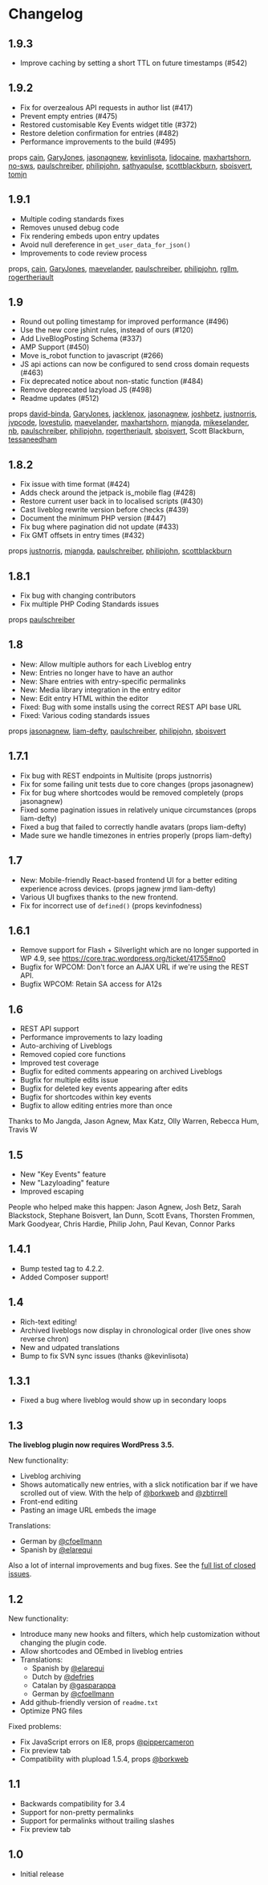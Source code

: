 # Changelog

## 1.9.3

* Improve caching by setting a short TTL on future timestamps (#542)

## 1.9.2

* Fix for overzealous API requests in author list (#417)
* Prevent empty entries (#475)
* Restored customisable Key Events widget title (#372)
* Restore deletion confirmation for entries (#482)
* Performance improvements to the build (#495)

props [cain](https://github.com/cain), [GaryJones](https://github.com/GaryJones), [jasonagnew](https://github.com/jasonagnew), [kevinlisota](https://github.com/kevinlisota), [lidocaine](https://github.com/lidocaine), [maxhartshorn](https://github.com/maxhartshorn), [no-sws](https://github.com/no-sws), [paulschreiber](https://github.com/paulschreiber), [philipjohn](https://github.com/philipjohn), [sathyapulse](https://github.com/sathyapulse), [scottblackburn](https://github.com/scottblackburn), [sboisvert](https://github.com/sboisvert), [tomjn](https://github.com/tomjn)

## 1.9.1

* Multiple coding standards fixes
* Removes unused debug code
* Fix rendering embeds upon entry updates
* Avoid null dereference in `get_user_data_for_json()`
* Improvements to code review process

props, [cain](https://github.com/cain), [GaryJones](https://github.com/GaryJones), [maevelander](https://github.com/maevelander), [paulschreiber](https://github.com/paulschreiber), [philipjohn](https://github.com/philipjohn), [rgllm](https://github.com/rgllm), [rogertheriault](https://github.com/rogertheriault)

## 1.9

* Round out polling timestamp for improved performance (#496)
* Use the new core jshint rules, instead of ours (#120)
* Add LiveBlogPosting Schema (#337)
* AMP Support (#450)
* Move is_robot function to javascript (#266)
* JS api actions can now be configured to send cross domain requests (#463)
* Fix deprecated notice about non-static function (#484)
* Remove deprecated lazyload JS (#498)
* Readme updates (#512)

props [david-binda](https://github.com/david-binda), [GaryJones](https://github.com/GaryJones), [jacklenox](https://github.com/jacklenox), [jasonagnew](https://github.com/jasonagnew), [joshbetz](https://github.com/joshbetz), [justnorris](https://github.com/justnorris), [jvpcode](https://github.com/jvpcode), [lovestulip](https://github.com/lovestulip), [maevelander](https://github.com/maevelander), [maxhartshorn](https://github.com/maxhartshorn), [mjangda](https://github.com/mjangda), [mikeselander](https://github.com/mikeselander), [nb](https://github.com/nb), [paulschreiber](https://github.com/paulschreiber), [philipjohn](https://github.com/philipjohn), [rogertheriault](https://github.com/rogertheriault), [sboisvert](https://github.com/sboisvert), Scott Blackburn, [tessaneedham](https://github.com/tessaneedham)

## 1.8.2

* Fix issue with time format (#424)
* Adds check around the jetpack is_mobile flag (#428)
* Restore current user back in to localised scripts (#430)
* Cast liveblog rewrite version before checks (#439)
* Document the minimum PHP version (#447)
* Fix bug where pagination did not update (#433)
* Fix GMT offsets in entry times (#432)

props [justnorris](https://github.com/justnorris), [mjangda](https://github.com/mjangda), [paulschreiber](https://github.com/paulschreiber), [philipjohn](https://github.com/philipjohn), [scottblackburn](https://github.com/scottblackburn)

## 1.8.1

* Fix bug with changing contributors
* Fix multiple PHP Coding Standards issues

props [paulschreiber](https://github.com/paulschreiber)

## 1.8

* New: Allow multiple authors for each Liveblog entry
* New: Entries no longer have to have an author
* New: Share entries with entry-specific permalinks
* New: Media library integration in the entry editor
* New: Edit entry HTML within the editor
* Fixed: Bug with some installs using the correct REST API base URL
* Fixed: Various coding standards issues

props [jasonagnew](https://github.com/), [liam-defty](https://github.com/liam-defty), [paulschreiber](https://github.com/paulschreiber), [philipjohn](https://github.com/philipjohn), [sboisvert](https://github.com/sboisvert)

## 1.7.1

* Fix bug with REST endpoints in Multisite (props justnorris)
* Fix for some failing unit tests due to core changes (props jasonagnew)
* Fix for bug where shortcodes would be removed completely (props jasonagnew)
* Fixed some pagination issues in relatively unique circumstances (props liam-defty)
* Fixed a bug that failed to correctly handle avatars (props liam-defty)
* Made sure we handle timezones in entries properly (props liam-defty)

## 1.7

* New: Mobile-friendly React-based frontend UI for a better editing experience across devices. (props jagnew jrmd liam-defty)
* Various UI bugfixes thanks to the new frontend.
* Fix for incorrect use of `defined()` (props kevinfodness)

## 1.6.1

* Remove support for Flash + Silverlight which are no longer supported in WP 4.9, see https://core.trac.wordpress.org/ticket/41755#no0
* Bugfix for WPCOM: Don't force an AJAX URL if we're using the REST API.
* Bugfix WPCOM: Retain SA access for A12s

## 1.6

* REST API support
* Performance improvements to lazy loading
* Auto-archiving of Liveblogs
* Removed copied core functions
* Improved test coverage
* Bugfix for edited comments appearing on archived Liveblogs
* Bugfix for multiple edits issue
* Bugfix for deleted key events appearing after edits
* Bugfix for shortcodes within key events
* Bugfix to allow editing entries more than once

Thanks to Mo Jangda, Jason Agnew, Max Katz, Olly Warren, Rebecca Hum, Travis W

## 1.5

* New "Key Events" feature
* New "Lazyloading" feature
* Improved escaping

People who helped make this happen: Jason Agnew, Josh Betz, Sarah Blackstock, Stephane Boisvert, Ian Dunn, Scott Evans, Thorsten Frommen, Mark Goodyear, Chris Hardie, Philip John, Paul Kevan, Connor Parks

## 1.4.1

* Bump tested tag to 4.2.2.
* Added Composer support!

## 1.4

* Rich-text editing!
* Archived liveblogs now display in chronological order (live ones show reverse chron)
* New and udpated translations
* Bump to fix SVN sync issues (thanks @kevinlisota)

## 1.3.1

* Fixed a bug where liveblog would show up in secondary loops

## 1.3

**The liveblog plugin now requires WordPress 3.5.**

New functionality:

* Liveblog archiving
* Shows automatically new entries, with a slick notification bar if we have scrolled out of view. With the help of [@borkweb](https://github.com/borkweb) and [@zbtirrell](https://github.com/zbtirrell)
* Front-end editing
* Pasting an image URL embeds the image

Translations:

* German by [@cfoellmann](https://github.com/cfoellmann)
* Spanish by [@elarequi](http://profiles.wordpress.org/elarequi)

Also a lot of internal improvements and bug fixes. See the [full list of
closed issues](https://github.com/Automattic/liveblog/issues?milestone=3&state=closed).

## 1.2

New functionality:

* Introduce many new hooks and filters, which help customization without changing the plugin code.
* Allow shortcodes and OEmbed in liveblog entries
* Translations:
	- Spanish by [@elarequi](http://profiles.wordpress.org/elarequi)
	- Dutch by [@defries](https://github.com/defries)
	- Catalan by [@gasparappa](https://github.com/gasparappa)
	- German by [@cfoellmann](https://github.com/cfoellmann)
* Add github-friendly version of `readme.txt`
* Optimize PNG files

Fixed problems:

* Fix JavaScript errors on IE8, props [@pippercameron](https://github.com/pippercameron)
* Fix preview tab
* Compatibility with plupload 1.5.4, props [@borkweb](https://github.com/borkweb)

## 1.1

* Backwards compatibility for 3.4
* Support for non-pretty permalinks
* Support for permalinks without trailing slashes
* Fix preview tab

## 1.0

* Initial release
